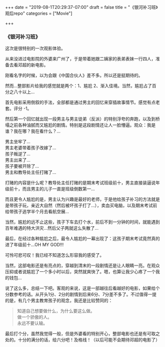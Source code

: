 +++
date = "2019-08-1T20:29:37-07:00"
draft = false
title = "《银河补习班》观后repo"
categories = ["Movie"]

+++


### 《银河补习班》

这次是很特别的一次观影体验。

从来没进过电影院的外婆来广州了，于是带着她跟二姨家的表弟表妹一行四人，准备去看邓超的新电影。

刚看名字的时候，以为会跟《中国合伙人》差不多。所以还是挺期待的。

然而...整部影片给我的感觉就是两个：1、尴尬 2、渐入佳境。当然，尴尬占了百分之八十以上...

首先电影采用倒叙的手法，全部都是通过男主的回忆来穿插故事情节。感觉有点老套。评分 -1。

然后第一个回忆就出现一段男主与男主徒弟（反派）的特别浮夸的奔跑，以及到桥塌之前各种油腻而又尴尬的剧情。特别是这段剧情还让人一脸懵逼。观众：我是谁？我在哪？我在看什么？...

男主坐牢了...    
男主老婆带着孩子改嫁了...    
孩子叛逆了...    
男主出来了...    
孩子要被开除了...    
男主和教导处主任打赌了...

打赌的内容是什么呢？教导处主任打赌的是期末考试班级前十，男主直接装逼说年级前十，而且男主的儿子一直是班级倒数第一...

而且更令人尴尬的是，男主认为兴趣是最好的老师，于是他给孩子补习的方法就是是带孩子玩，亲近大自然（然后被坏孩子打了...），卖血买电脑，以及期末考试前给带孩子逃学半个月去看航空展...

当然，尴尬的远不止这些，孩子下车去打个水，前后不到一分钟的时间，就能遇到百年难遇的特大洪灾...然后父子两就这么失散了...

最后，在经过各种尴尬之后，最令人尴尬的一幕出现了：这孩子期末考试竟然真的进了年级前十...OH MY GOD!!!

可怜可悲可叹！我已经不知道怎么形容我的感受了。

当然，这部电影还是有亮点的，穿越到清末的一段剧情还是让人眼睛一亮。在观众压抑或者说尴尬了一个多小时以后，突然就爽快了。嗯，也算让我少心疼了一个我的钱包...

说了这么多，总结一下吧。客观的来说，这是一部越往后看越好的电影，如果给个分数参考的话。从开头1分、2分的剧情到后来6分、7分差不多了。不过值得一提的是，有几个男主教育孩子的观念，我还是比较赞同的：

>知道自己想要做什么，为什么要这么做。      
做一个骄傲的人。    
永远不要认输。    

最后打个分，虽然我觉得一般，但是外婆看的特别开心，整部电影也还是有可取之处的。十分的满分的话，给六分吧！及格线！（以后可能不会期待邓超的电影了）


